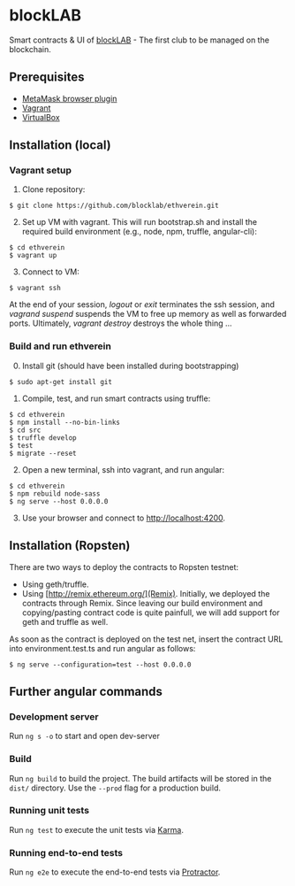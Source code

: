 # blockLAB

Smart contracts & UI of [blockLAB](http://site.blocklab.de/) - The first club to be managed on the blockchain.

## Prerequisites
* [MetaMask browser plugin](https://metamask.io/)
* [Vagrant](https://www.vagrantup.com/downloads.html)
* [VirtualBox](https://www.virtualbox.org/wiki/Downloads)

## Installation (local)

### Vagrant setup

1. Clone repository:
```console
$ git clone https://github.com/blocklab/ethverein.git
```

2. Set up VM with vagrant. This will run bootstrap.sh and install the required build environment (e.g., node, npm, truffle, angular-cli):
```console
$ cd ethverein
$ vagrant up
```

3. Connect to VM:
```console
$ vagrant ssh
```

At the end of your session, *logout* or *exit* terminates the ssh session, and *vagrand suspend* suspends the VM to free up memory as well as forwarded ports. Ultimately, *vagrant destroy* destroys the whole thing ...

### Build and run ethverein

0. Install git (should have been installed during bootstrapping)
```
$ sudo apt-get install git
```

1. Compile, test, and run smart contracts using truffle:
```console
$ cd ethverein
$ npm install --no-bin-links 
$ cd src
$ truffle develop
$ test
$ migrate --reset
```

2. Open a new terminal, ssh into vagrant, and run angular:
```console
$ cd ethverein
$ npm rebuild node-sass
$ ng serve --host 0.0.0.0
```

3. Use your browser and connect to [http://localhost:4200](http://localhost:4200).

## Installation (Ropsten)

There are two ways to deploy the contracts to Ropsten testnet:
* Using geth/truffle.
* Using [http://remix.ethereum.org/](Remix).
Initially, we deployed the contracts through Remix. Since leaving our build environment and copying/pasting contract code is quite painfull, we will add support for geth and truffle as well.

As soon as the contract is deployed on the test net, insert the contract URL into environment.test.ts and run angular as follows:
```console
$ ng serve --configuration=test --host 0.0.0.0
```

## Further angular commands

### Development server

Run `ng s -o` to start and open dev-server

### Build

Run `ng build` to build the project. The build artifacts will be stored in the `dist/` directory. Use the `--prod` flag for a production build.

### Running unit tests

Run `ng test` to execute the unit tests via [Karma](https://karma-runner.github.io).

### Running end-to-end tests

Run `ng e2e` to execute the end-to-end tests via [Protractor](http://www.protractortest.org/).

  
